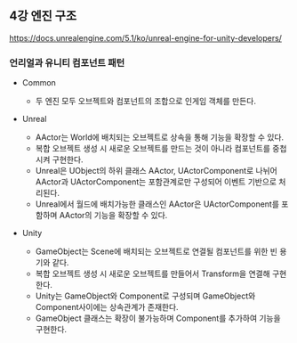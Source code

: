 ## 4강 엔진 구조

https://docs.unrealengine.com/5.1/ko/unreal-engine-for-unity-developers/

### 언리얼과 유니티 컴포넌트 패턴

* Common
  * 두 엔진 모두 오브젝트와 컴포넌트의 조합으로 인게임 객체를 만든다.

* Unreal
  * AActor는 World에 배치되는 오브젝트로 상속을 통해 기능을 확장할 수 있다.
  * 복합 오브젝트 생성 시 새로운 오브젝트를 만드는 것이 아니라 컴포넌트를 중첩 시켜 구현한다.
  * Unreal은 UObject의 하위 클래스 AActor, UActorComponent로 나뉘어  
  AActor과 UActorComponent는 포함관계로만 구성되어 이벤트 기반으로 처리된다.
  * Unreal에서 월드에 배치가능한 클래스인 AActor은 UActorComponent를 포함하며 AActor의 기능을 확장할 수 있다.

* Unity
  * GameObject는 Scene에 배치되는 오브젝트로 연결될 컴포넌트를 위한 빈 용기와 같다.
  * 복합 오브젝트 생성 시 새로운 오브젝트를 만들어서 Transform을 연결해 구현한다.
  * Unity는 GameObject와 Component로 구성되며 GameObject와 Component사이에는 상속관계가 존재한다.
  * GameObject 클래스는 확장이 불가능하며 Component를 추가하여 기능을 구현한다.